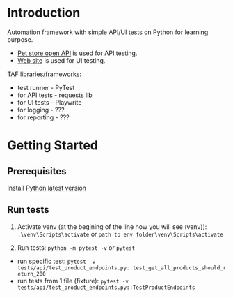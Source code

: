 # Introduction
Automation framework with simple API/UI tests on Python for learning purpose.
 - [Pet store open API](https://petstore.swagger.io/) is used for API testing.
 - [Web site](https://petstore.swagger.io/) is used for UI testing.

TAF libraries/frameworks: 
 - test runner - PyTest
 - for API tests - requests lib
 - for UI tests - Playwrite
 - for logging - ???
 - for reporting - ???


# Getting Started

## Prerequisites

Install [Python latest version](https://www.python.org/downloads/)

## Run tests

1. Activate venv (at the begining of the line now you will see (venv)): 
`.\venv\Scripts\activate` or `path to env folder\venv\Scripts\activate`

2. Run tests: `python -m pytest -v` or `pytest`
- run specific test: `pytest -v tests/api/test_product_endpoints.py::test_get_all_products_should_return_200`
- run tests from 1 file (fixture): `pytest -v tests/api/test_product_endpoints.py::TestProductEndpoints`